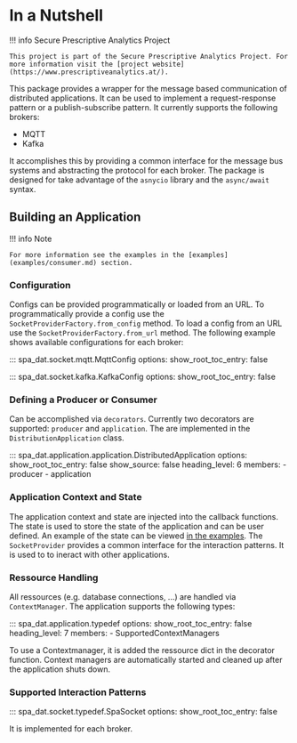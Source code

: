 # In a Nutshell

!!! info Secure Prescriptive Analytics Project

    This project is part of the Secure Prescriptive Analytics Project. For more information visit the [project website](https://www.prescriptiveanalytics.at/).

This package provides a wrapper for the message based communication of distributed applications. It can be used to implement a request-response pattern or a publish-subscribe pattern. It currently supports the following brokers:

  - MQTT 
  - Kafka 
  
It accomplishes this by providing a common interface for the message bus systems and abstracting the protocol for each broker. The package is designed for take advantage of the `asnycio` library and the `async/await` syntax.

## Building an Application

!!! info Note

    For more information see the examples in the [examples](examples/consumer.md) section.

### Configuration

Configs can be provided programmatically or loaded from an URL. To programmatically provide a config use the `SocketProviderFactory.from_config` method. To load a config from an URL use the `SocketProviderFactory.from_url` method. The following example shows available configurations for each broker:

::: spa_dat.socket.mqtt.MqttConfig
    options:
        show_root_toc_entry: false

::: spa_dat.socket.kafka.KafkaConfig
    options:
        show_root_toc_entry: false

### Defining a Producer or Consumer

Can be accomplished via `decorators`. Currently two decorators are supported: `producer` and `application`. The are implemented in the `DistributionApplication` class.

::: spa_dat.application.application.DistributedApplication
    options:
        show_root_toc_entry: false
        show_source: false
        heading_level: 6
        members:
            - producer
            - application

### Application Context and State

The application context and state are injected into the callback functions. The state is used to store the state of the application and can be user defined. An example of the state can be viewed [in the examples](examples/state.md). The `SocketProvider` provides a common interface for the interaction patterns. It is used to to ineract with other applications.  

### Ressource Handling

All ressources (e.g. database connections, ...) are handled via `ContextManager`. The application supports the following types:

::: spa_dat.application.typedef
    options:
        show_root_toc_entry: false
        heading_level: 7
        members:
            - SupportedContextManagers
    

To use a Contextmanager, it is added the ressource dict in the decorator function. Context managers are automatically started and cleaned up after the application shuts down.

### Supported Interaction Patterns

::: spa_dat.socket.typedef.SpaSocket
    options:
        show_root_toc_entry: false

It is implemented for each broker. 
